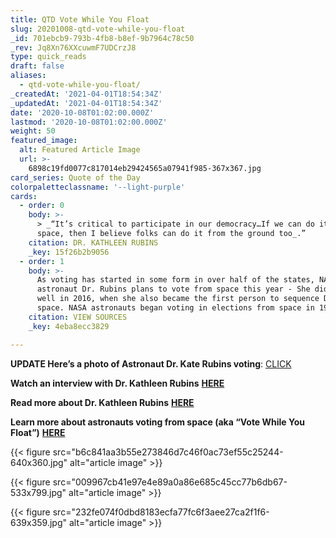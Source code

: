 ```yaml
---
title: QTD Vote While You Float
slug: 20201008-qtd-vote-while-you-float
_id: 701ebcb9-793b-4fb8-b8ef-9b7964c78c50
_rev: Jq8Xn76XXcuwmF7UDCrzJ8
type: quick_reads
draft: false
aliases:
  - qtd-vote-while-you-float/
_createdAt: '2021-04-01T18:54:34Z'
_updatedAt: '2021-04-01T18:54:34Z'
date: '2020-10-08T01:02:00.000Z'
lastmod: '2020-10-08T01:02:00.000Z'
weight: 50
featured_image:
  alt: Featured Article Image
  url: >-
    6898c19fd0077c817014eb29424565a07941f985-367x367.jpg
card_series: Quote of the Day
colorpaletteclassname: '--light-purple'
cards:
  - order: 0
    body: >-
      > _“It’s critical to participate in our democracy…If we can do it from
      space, then I believe folks can do it from the ground too_.”
    citation: DR. KATHLEEN RUBINS
    _key: 15f26b2b9056
  - order: 1
    body: >-
      As voting has started in some form in over half of the states, NASA
      astronaut Dr. Rubins plans to vote from space this year - She did so as
      well in 2016, when she also became the first person to sequence DNA in
      space. NASA astronauts began voting in elections from space in 1997.
    citation: VIEW SOURCES
    _key: 4eba8ecc3829

---
```

****UPDATE** Here’s a photo of Astronaut Dr. Kate Rubins voting**: [CLICK](https://twitter.com/NASA_Astronauts/status/1319375479669846017/photo/1)

**Watch an interview with Dr. Kathleen Rubins** [**HERE**](https://www.youtube.com/watch?v=D8BtlOcdeBo&amp)

**Read more about Dr. Kathleen Rubins** [**HERE**](https://www.nasa.gov/sites/default/files/atoms/files/rubins-k.pdf)

**Learn more about astronauts voting from space (aka “Vote While You Float”)** [**HERE**](https://www.nasa.gov/feature/astronauts-to-vote-in-space)

{{< figure src="b6c841aa3b55e273846d7c46f0ac73ef55c25244-640x360.jpg" alt="article image" >}}

{{< figure src="009967cb41e97e4e89a0a86e685c45cc77b6db67-533x799.jpg" alt="article image" >}}

{{< figure src="232fe074f0dbd8183ecfa77fc6f3aee27ca2f1f6-639x359.jpg" alt="article image" >}}
